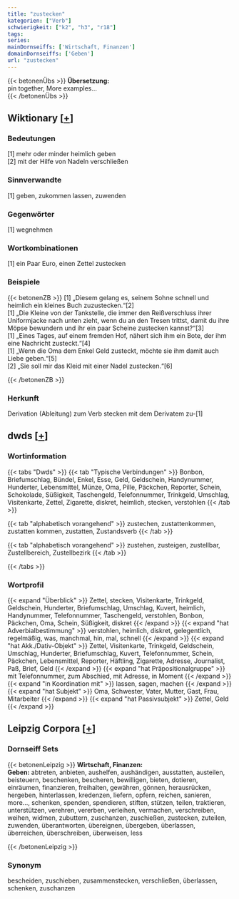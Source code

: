 ```yaml
---
title: "zustecken"
kategorien: ["Verb"]
schwierigkeit: ["k2", "h3", "r18"]
tags:
series:
mainDornseiffs: ['Wirtschaft, Finanzen']
domainDornseiffs: ['Geben']
url: "zustecken"
---
```


{{< betonenÜbs >}}
**Übersetzung:**  
pin together, More examples...  
{{< /betonenÜbs >}}

## Wiktionary [[+](https://de.wiktionary.org/wiki/zustecken)]

### Bedeutungen
[1] mehr oder minder heimlich geben  
[2] mit der Hilfe von Nadeln verschließen  

### Sinnverwandte
[1] geben, zukommen lassen, zuwenden  

### Gegenwörter
[1] wegnehmen  

### Wortkombinationen
[1] ein Paar Euro, einen Zettel zustecken  

### Beispiele
{{< betonenZB >}}
[1] „Diesem gelang es, seinem Sohne schnell und heimlich ein kleines Buch zuzustecken.“[2]  
[1] „Die Kleine von der Tankstelle, die immer den Reißverschluss ihrer Uniformjacke nach unten zieht, wenn du an den Tresen trittst, damit du ihre Möpse bewundern und ihr ein paar Scheine zustecken kannst?“[3]  
[1] „Eines Tages, auf einem fremden Hof, nähert sich ihm ein Bote, der ihm eine Nachricht zusteckt.“[4]  
[1] „Wenn die Oma dem Enkel Geld zusteckt, möchte sie ihm damit auch Liebe geben.“[5]  
[2] „Sie soll mir das Kleid mit einer Nadel zustecken.“[6]  

{{< /betonenZB >}}
### Herkunft
Derivation (Ableitung) zum Verb stecken mit dem Derivatem zu-[1]  



## dwds [[+](https://www.dwds.de/wb/zustecken)]

### Wortinformation
{{< tabs "Dwds" >}}
{{< tab "Typische Verbindungen" >}}
Bonbon, Briefumschlag, Bündel, Enkel, Esse, Geld, Geldschein, Handynummer, Hunderter, Lebensmittel, Münze, Oma, Pille, Päckchen, Reporter, Schein, Schokolade, Süßigkeit, Taschengeld, Telefonnummer, Trinkgeld, Umschlag, Visitenkarte, Zettel, Zigarette, diskret, heimlich, stecken, verstohlen
{{< /tab >}}

{{< tab "alphabetisch vorangehend" >}}
zustechen, zustattenkommen, zustatten kommen, zustatten, Zustandsverb
{{< /tab >}}

{{< tab "alphabetisch vorangehend" >}}
zustehen, zusteigen, zustellbar, Zustellbereich, Zustellbezirk
{{< /tab >}}

{{< /tabs >}}

### Wortprofil
{{< expand "Überblick" >}} Zettel, stecken, Visitenkarte, Trinkgeld, Geldschein, Hunderter, Briefumschlag, Umschlag, Kuvert, heimlich, Handynummer, Telefonnummer, Taschengeld, verstohlen, Bonbon, Päckchen, Oma, Schein, Süßigkeit, diskret {{< /expand >}}
{{< expand "hat Adverbialbestimmung" >}} verstohlen, heimlich, diskret, gelegentlich, regelmäßig, was, manchmal, hin, mal, schnell {{< /expand >}}
{{< expand "hat Akk./Dativ-Objekt" >}} Zettel, Visitenkarte, Trinkgeld, Geldschein, Umschlag, Hunderter, Briefumschlag, Kuvert, Telefonnummer, Schein, Päckchen, Lebensmittel, Reporter, Häftling, Zigarette, Adresse, Journalist, Paß, Brief, Geld {{< /expand >}}
{{< expand "hat Präpositionalgruppe" >}} mit Telefonnummer, zum Abschied, mit Adresse, in Moment {{< /expand >}}
{{< expand "in Koordination mit" >}} lassen, sagen, machen {{< /expand >}}
{{< expand "hat Subjekt" >}} Oma, Schwester, Vater, Mutter, Gast, Frau, Mitarbeiter {{< /expand >}}
{{< expand "hat Passivsubjekt" >}} Zettel, Geld {{< /expand >}}

## Leipzig Corpora [[+](https://corpora.uni-leipzig.de/en/res?word=zustecken&corpusId=deu_newscrawl-public_2018)]

### Dornseiff Sets
{{< betonenLeipzig >}}
**Wirtschaft, Finanzen:**  
**Geben:** abtreten, anbieten, aushelfen, aushändigen, ausstatten, austeilen, beisteuern, beschenken, bescheren, bewilligen, bieten, dotieren, einräumen, finanzieren, freihalten, gewähren, gönnen, herausrücken, hergeben, hinterlassen, kredenzen, liefern, opfern, reichen, sanieren, more..., schenken, spenden, spendieren, stiften, stützen, teilen, traktieren, unterstützen, verehren, vererben, verleihen, vermachen, verschreiben, weihen, widmen, zubuttern, zuschanzen, zuschießen, zustecken, zuteilen, zuwenden, überantworten, übereignen, übergeben, überlassen, überreichen, überschreiben, überweisen, less  

{{< /betonenLeipzig >}}

### Synonym
bescheiden, zuschieben, zusammenstecken, verschließen, überlassen, schenken, zuschanzen

